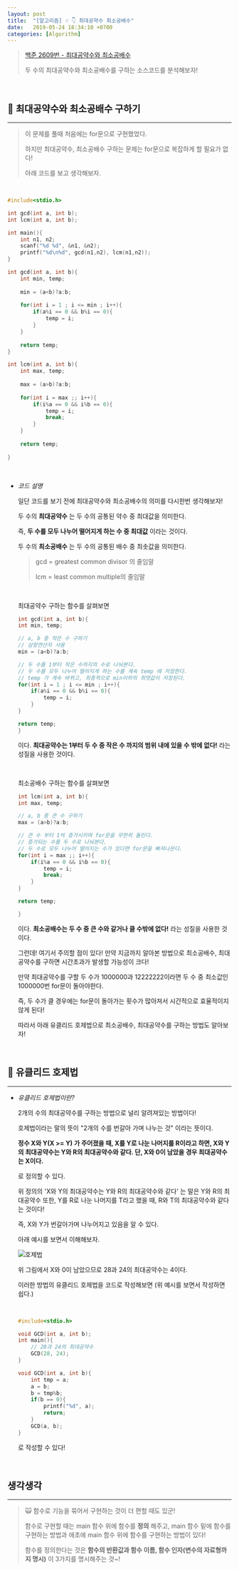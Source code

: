 ```yaml
---
layout: post
title:  "[알고리즘] ☝️ 👇 최대공약수 최소공배수"
date:   2019-05-24 18:34:10 +0700
categories: [Algorithm]
---
```


> [백준 2609번 - 최대공약수와 최소공배수](https://www.acmicpc.net/problem/2609) 
>
> 두 수의 최대공약수와 최소공배수를 구하는 소스코드를 분석해보자!

<br>

## 👀 최대공약수와 최소공배수 구하기
---

> 이 문제를 풀때 처음에는 for문으로 구현했었다. 
>
> 하지만 최대공약수, 최소공배수 구하는 문제는 for문으로 복잡하게 할 필요가 없다!
>
> 아래 코드를 보고 생각해보자.

<br>

~~~c
#include<stdio.h>

int gcd(int a, int b);
int lcm(int a, int b);

int main(){
	int n1, n2;
	scanf("%d %d", &n1, &n2);
	printf("%d\n%d", gcd(n1,n2), lcm(n1,n2));	
}

int gcd(int a, int b){
	int min, temp;
	
	min = (a<b)?a:b;
	
	for(int i = 1 ; i <= min ; i++){
		if(a%i == 0 && b%i == 0){
			temp = i;
		}
	}
	
	return temp;
} 

int lcm(int a, int b){
	int max, temp;
	
	max = (a>b)?a:b;
	
	for(int i = max ;; i++){
		if(i%a == 0 && i%b == 0){
			temp = i;
			break;
		}
	}
	
	return temp;
	
}
~~~

<br>

- _코드 설명_

	일단 코드를 보기 전에 최대공약수와 최소공배수의 의미를 다시한번 생각해보자!

	두 수의 __최대공약수__ 는 두 수의 공통된 약수 중 최대값을 의미한다.

	즉, __두 수를 모두 나누어 떨어지게 하는 수 중 최대값__ 이라는 것이다. 

	두 수의 __최소공배수__ 는 두 수의 공통된 배수 중 최솟값을 의미한다.

	> gcd = greatest common divisor 의 줄임말
	>
	> lcm = least common multiple의 줄임말

	<br>

	최대공약수 구하는 함수를 살펴보면

	~~~c
	int gcd(int a, int b){
	int min, temp;
	
	// a, b 중 작은 수 구하기
	// 삼항연산자 사용
	min = (a<b)?a:b;
	
	// 두 수를 1부터 작은 수까지의 수로 나눠본다.
	// 두 수를 모두 나누어 떨어지게 하는 수를 계속 temp 에 저장한다.
	// temp 가 계속 바뀌고, 최종적으로 min이하의 최댓값이 저장된다.
	for(int i = 1 ; i <= min ; i++){
		if(a%i == 0 && b%i == 0){
			temp = i;
		}
	}
	
	return temp;
	} 	
	~~~

	이다. __최대공약수는 1부터 두 수 중 작은 수 까지의 범위 내에 있을 수 밖에 없다!__ 라는 성질을 사용한 것이다.

	<br>

	최소공배수 구하는 함수를 살펴보면

	~~~c
	int lcm(int a, int b){
	int max, temp;
	
	// a, b 중 큰 수 구하기
	max = (a>b)?a:b;
	
	// 큰 수 부터 1씩 증가시키며 for문을 무한히 돌린다.
	// 증가되는 수를 두 수로 나눠본다.
	// 두 수로 모두 나누어 떨어지는 수가 있다면 for문을 빠져나온다.
	for(int i = max ;; i++){
		if(i%a == 0 && i%b == 0){
			temp = i;
			break;
		}
	}
	
	return temp;
	
	}
	~~~

	이다. __최소공배수는 두 수 중 큰 수와 같거나 클 수밖에 없다!__ 라는 성질을 사용한 것이다.

	그런데! 여기서 주의할 점이 있다! 만약 지금까지 알아본 방법으로 최소공배수, 최대공약수를 구하면 시간초과가 발생할 가능성이 크다!

	만약 최대공약수를 구할 두 수가 1000000과 12222222이라면 두 수 중 최소값인 1000000번 for문이 돌아야한다.

	즉, 두 수가 클 경우에는 for문이 돌아가는 횟수가 많아져서 시간적으로 효율적이지 않게 된다!

	따라서 아래 유클리드 호제법으로 최소공배수, 최대공약수를 구하는 방법도 알아보자!

	<br>

## 👀 유클리드 호제법
---

- _유클리드 호제법이란?_

	2개의 수의 최대공약수를 구하는 방법으로 널리 알려져있는 방법이다!

	호제법이라는 말의 뜻이 "2개의 수를 번갈아 가며 나누는 것" 이라는 뜻이다.

	__정수 X와 Y(X >= Y) 가 주어졌을 때, X를 Y로 나눈 나머지를 R이라고 하면, X와 Y의 최대공약수는 Y와 R의 최대공약수와 같다. 단, X와 0이 남았을 경우 최대공약수는 X이다.__ 

	로 정의할 수 있다.

	위 정의의 'X와 Y의 최대공약수는 Y와 R의 최대공약수와 같다' 는 말은 Y와 R의 최대공약수 또한, Y를 R로 나눈 나머지를 T라고 했을 때, R와 T의 최대공약수와 같다는 것이다!

	즉, X와 Y가 번갈아가며 나누어지고 있음을 알 수 있다. 

	아래 예시를 보면서 이해해보자.

	![호제법](https://user-images.githubusercontent.com/31889335/62542402-aa1ad080-b896-11e9-9d7c-318fd046acc5.PNG)

	위 그림에서 X와 0이 남았으므로 28과 24의 최대공약수는 4이다.

	이러한 방법의 유클리드 호제법을 코드로 작성해보면 (위 예시를 보면서 작성하면 쉽다.)

	<br>

	~~~c
	#include<stdio.h>

	void GCD(int a, int b);
	int main(){
		// 28과 24의 최대공약수
		GCD(28, 24);
	}

	void GCD(int a, int b){
		int tmp = a;
		a = b;
		b = tmp%b;
		if(b == 0){
			printf("%d", a);
			return;
		}
		GCD(a, b);
	}
	~~~

	로 작성할 수 있다!

	<br>

## 생각생각
---

> 🙀 함수로 기능을 묶어서 구현하는 것이 더 편할 때도 있군!
>
> 함수로 구현할 때는 main 함수 위에 함수를 __정의__ 해주고, main 함수 밑에 함수를 구현하는 방법과 애초에 main 함수 위에 함수를 구현하는 방법이 있다!
>
> 함수를 정의한다는 것은 __함수의 반환값과 함수 이름, 함수 인자(변수의 자료형까지 명시)__ 이 3가지를 명시해주는 것~!


	
